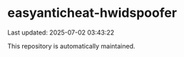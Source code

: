 # easyanticheat-hwidspoofer

Last updated: 2025-07-02 03:43:22

This repository is automatically maintained.
